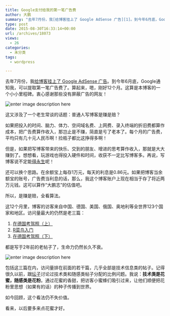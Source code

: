 ```yaml
---
title: Google支付给我的第一笔广告费
author: 大鹏
summary: "去年7月份，我[给博客挂上了 Google AdSense 广告][1]。到今年6月底，Google通知我，可以提取第一笔广告费了。算起来，嗯，刚好12个月。这算是本博客的一个小小里程碑。衷心感谢那些没有屏蔽广告的网友！"
type: post
date: 2015-08-30T16:33:14+00:00
url: /archives/18073
views:
  - 26
categories:
  - 未分类
tags:
  - wordpress

---
```

去年7月份，我[给博客挂上了 Google AdSense 广告][1]。到今年6月底，Google通知我，可以提取第一笔广告费了。算起来，嗯，刚好12个月。这算是本博客的一个小小里程碑。衷心感谢那些没有屏蔽广告的网友！

![enter image description here][2]

这又涉及了一个老生常谈的话题：普通人写博客是赚是赔？

如果把投入的时间、脑力、体力、空间域名费、上网费、录入终端的折旧费都算作成本，把广告费算作收入，那岂止是不赚，简直是亏了老本了。每个月的广告费，平均只有几十元人民币啊！捡瓶子都比这挣得多啊！

但是，如果把写博客带来的快乐、交到的朋友、增进的思考算作收入，那就是大大赚到了。想想看，玩游戏也得投入硬件和时间，收获不一定比写博客多。再说，写博客说不定能[得永生][3]呢！

还可以换个思路。在余额宝上每存1万元，每天的利息是0.86元。如果把博客当余额宝的账号，广告费当利息的话，那么，我这个博客账户上现在相当于存了将近两万元钱。这可以算作“大鹏志”的估值吧。

所以，是赚是赔，全看算法。

这12个月里，博客的访客来自中国、德国、美国、俄国、奥地利等全世界123个国家和地区。访问量最大的仍然是老三篇：

  1. [在德国考驾照（上）][4]
  2. [R菜鸟入门][5]
  3. [在德国考驾照（下）][6]

都是写于2年前的老帖子了，生命力仍然长久不衰。

![enter image description here][7]

包括这三篇在内，访问量排在前面的若干篇，几乎全部是技术信息类的帖子。记得很久以前，跟[坛子][8]讨论过技术类和随感类帖子分配的比例问题。我说：**技术类是花蜜，随感类是花粉**。通过花蜜的香甜，把访客小蜜蜂们吸引过来，让他们顺便把花粉里思想（如果有的话）的种子传播到世界。

如今回顾，这个看法仍不失价值。

看来，以后要多来点花蜜才好。

 [1]: http://pzhao.org/archives/17260
 [2]: http://creazy.net/img/20070801_1_01.jpg
 [3]: http://pzhao.org/archives/17808
 [4]: http://pzhao.org/archives/15535
 [5]: http://pzhao.org/r4dummies
 [6]: http://pzhao.org/archives/15557
 [7]: http://pzhao.org/wp-content/uploads/2015/08/2015-08-30.jpg
 [8]: https://tumutanzi.com/
